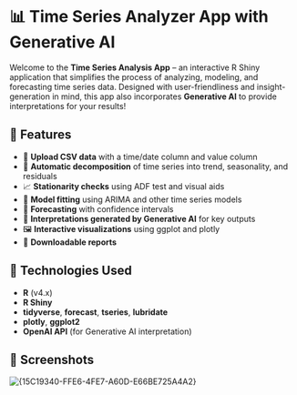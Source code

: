 # 📊 Time Series Analyzer App with Generative AI

Welcome to the **Time Series Analysis App** – an interactive R Shiny application that simplifies the process of analyzing, modeling, and forecasting time series data. Designed with user-friendliness and insight-generation in mind, this app also incorporates **Generative AI** to provide interpretations for your results!

## 🚀 Features

- 📁 **Upload CSV data** with a time/date column and value column  
- 🧩 **Automatic decomposition** of time series into trend, seasonality, and residuals  
- 📈 **Stationarity checks** using ADF test and visual aids  
- 🧠 **Model fitting** using ARIMA and other time series models  
- 🔮 **Forecasting** with confidence intervals  
- 🧾 **Interpretations generated by Generative AI** for key outputs  
- 🖼️ **Interactive visualizations** using ggplot and plotly  
- 💾 **Downloadable reports**

## 🧰 Technologies Used

- **R** (v4.x)
- **R Shiny**
- **tidyverse**, **forecast**, **tseries**, **lubridate**
- **plotly**, **ggplot2**
- **OpenAI API** (for Generative AI interpretation)

## 📸 Screenshots

![{15C19340-FFE6-4FE7-A60D-E66BE725A4A2}](https://github.com/user-attachments/assets/b0617d27-0394-42aa-b251-b0ee4c2278f7)

